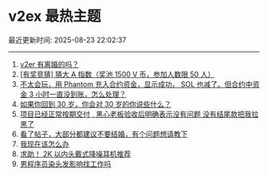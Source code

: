 # v2ex 最热主题

最近更新时间: 2025-08-23 22:02:37

--- 
1. [v2er 有离婚的吗？](https://www.v2ex.com/t/1154381) 
2. [[有奖竞猜] 猜大 A 指数（奖池 1500 V 币，参加人数限 50 人）](https://www.v2ex.com/t/1154385) 
3. [不太会玩，用 Phantom 充入合约资金，显示成功， SOL 也减了。但合约中资金 3 小时一直没到账，怎么处理？](https://www.v2ex.com/t/1154367) 
4. [如果你回到 30 岁，你会对 30 岁的你说些什么？](https://www.v2ex.com/t/1154374) 
5. [项目已经正常按期交付 , 黑心老板验收后明确表示没有问题 没有结尾款把我拉黑了](https://www.v2ex.com/t/1154383) 
6. [看了帖子，大部分都建议不要结婚，有个问题想请教下](https://www.v2ex.com/t/1154401) 
7. [我现在该怎么办](https://www.v2ex.com/t/1154377) 
8. [求助！ 2K 以内头戴式降噪耳机推荐](https://www.v2ex.com/t/1154409) 
9. [男程序员染头发影响找工作吗](https://www.v2ex.com/t/1154414) 
